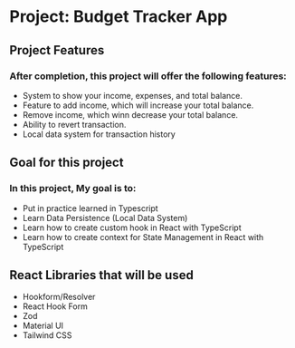 <h1>Project: Budget Tracker App</h1>

<h2>Project Features</h2>
<h3>After completion, this project will offer the following features:</h3>
    <ul>
        <li>System to show your income, expenses, and total balance.</li>
        <li>Feature to add income, which will increase your total balance.</li>
        <li>Remove income, which winn decrease your total balance.</li>
        <li>Ability to revert transaction.</li>
        <li>Local data system for transaction history</li>
    </ul>

<h2>Goal for this project</h2>
<h3>In this project, My goal is to:</h3>
    <ul>
        <li>Put in practice learned in Typescript</li>
        <li>Learn Data Persistence (Local Data System)</li>
        <li>Learn how to create custom hook in React with TypeScript</li>
        <li>Learn how to create context for State Management in React with TypeScript</li>
    </ul>

<h2>React Libraries that will be used</h2>
<ul>
  <li>Hookform/Resolver</li>
  <li>React Hook Form</li>
  <li>Zod</li>
  <li>Material UI</li>
  <li>Tailwind CSS</li>
</ul>
